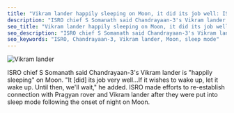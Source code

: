 ```yaml
---
title: "Vikram lander happily sleeping on Moon, it did its job well: ISRO"
description: "ISRO chief S Somanath said Chandrayaan-3's Vikram lander is 'happily sleeping' on Moon. 'It [did] its job very well...If it wishes to wake up, let it wake up. Until then, we'll wait,' he added."
seo_title: "Vikram lander happily sleeping on Moon, it did its job well: ISRO"
seo_description: "ISRO chief S Somanath said Chandrayaan-3's Vikram lander is 'happily sleeping' on Moon. 'It [did] its job very well...If it wishes to wake up, let it wake up. Until then, we'll wait,' he added."
seo_keywords: "ISRO, Chandrayaan-3, Vikram lander, Moon, sleep mode"
---
```


![Vikram lander](https://static.inshorts.com/inshorts/images/v1/variants/jpg/m/2023/10_oct/17_tue/img_1697516833484_889.jpg)

ISRO chief S Somanath said Chandrayaan-3's Vikram lander is "happily sleeping" on Moon. "It [did] its job very well...If it wishes to wake up, let it wake up. Until then, we'll wait," he added. ISRO made efforts to re-establish connection with Pragyan rover and Vikram lander after they were put into sleep mode following the onset of night on Moon.
